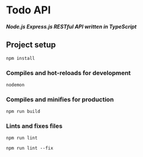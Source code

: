 # Todo API

##### Node.js Express.js RESTful API written in TypeScript

## Project setup

```
npm install
```

### Compiles and hot-reloads for development

```
nodemon
```

### Compiles and minifies for production

```
npm run build
```

### Lints and fixes files

```
npm run lint
```

```
npm run lint --fix
```
